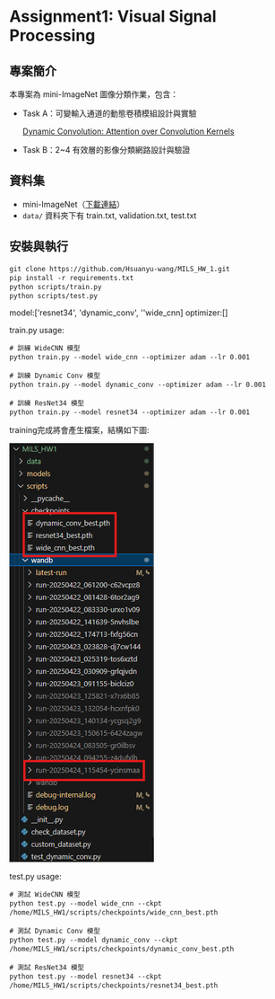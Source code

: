 # Assignment1: Visual Signal Processing

## 專案簡介
本專案為 mini-ImageNet 圖像分類作業，包含：
- Task A：可變輸入通道的動態卷積模組設計與實驗
    
    [Dynamic Convolution: Attention over Convolution Kernels](https://arxiv.org/abs/1912.03458)
- Task B：2~4 有效層的影像分類網路設計與驗證


## 資料集
- mini-ImageNet（[下載連結](https://cchsu.info/files/images.zip)）
- `data/` 資料夾下有 train.txt, validation.txt, test.txt

## 安裝與執行
```
git clone https://github.com/Hsuanyu-wang/MILS_HW_1.git
pip install -r requirements.txt
python scripts/train.py
python scripts/test.py
```
model:['resnet34', 'dynamic_conv', ''wide_cnn]
optimizer:[]

train.py usage:
```
# 訓練 WideCNN 模型
python train.py --model wide_cnn --optimizer adam --lr 0.001

# 訓練 Dynamic Conv 模型
python train.py --model dynamic_conv --optimizer adam --lr 0.001

# 訓練 ResNet34 模型
python train.py --model resnet34 --optimizer adam --lr 0.001
```
training完成將會產生檔案，結構如下圖:

![alt text](image.png)

test.py usage:
```
# 測試 WideCNN 模型
python test.py --model wide_cnn --ckpt /home/MILS_HW1/scripts/checkpoints/wide_cnn_best.pth

# 測試 Dynamic Conv 模型
python test.py --model dynamic_conv --ckpt /home/MILS_HW1/scripts/checkpoints/dynamic_conv_best.pth

# 測試 ResNet34 模型
python test.py --model resnet34 --ckpt /home/MILS_HW1/scripts/checkpoints/resnet34_best.pth
```